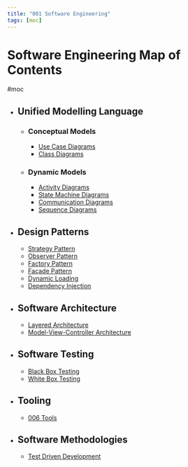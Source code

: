 ```yaml
---
title: "001 Software Engineering"
tags: [moc]
---
```

# Software Engineering Map of Contents
#moc 
- ## Unified Modelling Language
	- ### Conceptual Models
		- [Use Case Diagrams](Notes/Use%20Case%20Diagrams.md)
		- [Class Diagrams](Notes/Class%20Diagrams.md)
	- ### Dynamic Models
		- [Activity Diagrams](Notes/Activity%20Diagrams.md)
		- [State Machine Diagrams](Notes/State%20Machine%20Diagrams.md)
		- [Communication Diagrams](Notes/Communication%20Diagrams.md)
		- [Sequence Diagrams](Notes/Sequence%20Diagrams.md)
- ## Design Patterns
	- [Strategy Pattern](Notes/Strategy%20Pattern.md)
	- [Observer Pattern](Notes/Observer%20Pattern.md)
	- [Factory Pattern](Notes/Factory%20Pattern.md)
	- [Façade Pattern](Notes/Fa%C3%A7ade%20Pattern.md)
	- [Dynamic Loading](Notes/Dynamic%20Loading.md)
	- [Dependency Injection](Notes/Dependency%20Injection.md)
- ## Software Architecture
	- [Layered Architecture](Notes/Layered%20Architecture.md)
	- [Model-View-Controller Architecture](Notes/Model-View-Controller%20Architecture.md)
- ## Software Testing
	- [Black Box Testing](Notes/Black%20Box%20Testing.md)
	- [White Box Testing](Notes/White%20Box%20Testing.md)
- ## Tooling
	- [006 Tools](006%20Tools.md)
- ## Software Methodologies
	- [Test Driven Development](Test%20Driven%20Development)
